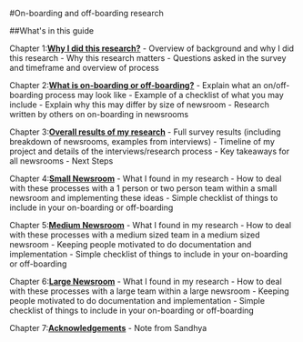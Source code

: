 #On-boarding and off-boarding research 

##What's in this guide 

Chapter 1:[**Why I did this research?**](https://github.com/sandhya-k/On-boarding-and-Off-boarding-guide/blob/master/chapter1.md)
	- Overview of background and why I did this research 
	- Why this research matters
	- Questions asked in the survey and timeframe and overview of process

Chapter 2:[**What is on-boarding or off-boarding?**](https://github.com/sandhya-k/On-boarding-and-Off-boarding-guide/blob/master/chapter2.md)
    - Explain what an on/off-boarding process may look like 
    - Example of a checklist of what you may include 
    - Explain why this may differ by size of newsroom
    - Research written by others on on-boarding in newsrooms

Chapter 3:[**Overall results of my research**](https://github.com/sandhya-k/On-boarding-and-Off-boarding-guide/blob/master/chapter3.md)
    - Full survey results (including breakdown of newsrooms, examples from interviews)
    - Timeline of my project and details of the interviews/research process 
    - Key takeaways for all newsrooms
    - Next Steps

Chapter 4:[**Small Newsroom**](https://github.com/sandhya-k/On-boarding-and-Off-boarding-guide/blob/master/chapter4.md)
    - What I found in my research
    - How to deal with these processes with a 1 person or two person team within a small newsroom  and implementing these ideas
    - Simple checklist of things to include in your on-boarding or off-boarding 
   
Chapter 5:[**Medium Newsroom**](https://github.com/sandhya-k/On-boarding-and-Off-boarding-guide/blob/master/chapter5.md)
     - What I found in my research
    - How to deal with these processes with a medium sized team in a medium sized newsroom
    - Keeping people motivated to do documentation and implementation
    - Simple checklist of things to include in your on-boarding or off-boarding 
    
Chapter 6:[**Large Newsroom**](https://github.com/sandhya-k/On-boarding-and-Off-boarding-guide/blob/master/chapter6.md)
    - What I found in my research
    - How to deal with these processes with a large team within a large newsroom 
    - Keeping people motivated to do documentation and implementation
    - Simple checklist of things to include in your on-boarding or off-boarding 

Chapter 7:[**Acknowledgements**](https://github.com/sandhya-k/On-boarding-and-Off-boarding-guide/blob/master/chapter7.md)
	- Note from Sandhya

